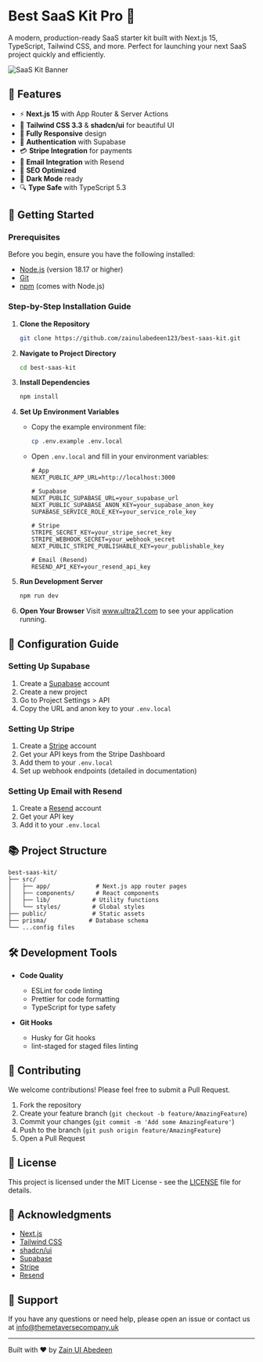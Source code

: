 # Best SaaS Kit Pro 🚀

A modern, production-ready SaaS starter kit built with Next.js 15, TypeScript, Tailwind CSS, and more. Perfect for launching your next SaaS project quickly and efficiently.

![SaaS Kit Banner](public/Saas-Header.png)

## 🌟 Features

- ⚡ **Next.js 15** with App Router & Server Actions
- 🎨 **Tailwind CSS 3.3** & **shadcn/ui** for beautiful UI
- 📱 **Fully Responsive** design
- 🔐 **Authentication** with Supabase
- 💳 **Stripe Integration** for payments
- 📧 **Email Integration** with Resend
- 🎯 **SEO Optimized**
- 🌙 **Dark Mode** ready
- 🔍 **Type Safe** with TypeScript 5.3

## 🚀 Getting Started

### Prerequisites

Before you begin, ensure you have the following installed:
- [Node.js](https://nodejs.org/) (version 18.17 or higher)
- [Git](https://git-scm.com/)
- [npm](https://www.npmjs.com/) (comes with Node.js)

### Step-by-Step Installation Guide

1. **Clone the Repository**
   ```bash
   git clone https://github.com/zainulabedeen123/best-saas-kit.git
   ```

2. **Navigate to Project Directory**
   ```bash
   cd best-saas-kit
   ```

3. **Install Dependencies**
   ```bash
   npm install
   ```

4. **Set Up Environment Variables**
   - Copy the example environment file:
     ```bash
     cp .env.example .env.local
     ```
   - Open `.env.local` and fill in your environment variables:
     ```env
     # App
     NEXT_PUBLIC_APP_URL=http://localhost:3000

     # Supabase
     NEXT_PUBLIC_SUPABASE_URL=your_supabase_url
     NEXT_PUBLIC_SUPABASE_ANON_KEY=your_supabase_anon_key
     SUPABASE_SERVICE_ROLE_KEY=your_service_role_key

     # Stripe
     STRIPE_SECRET_KEY=your_stripe_secret_key
     STRIPE_WEBHOOK_SECRET=your_webhook_secret
     NEXT_PUBLIC_STRIPE_PUBLISHABLE_KEY=your_publishable_key

     # Email (Resend)
     RESEND_API_KEY=your_resend_api_key
     ```

5. **Run Development Server**
   ```bash
   npm run dev
   ```

6. **Open Your Browser**
   Visit www.ultra21.com to see your application running.

## 🔧 Configuration Guide

### Setting Up Supabase

1. Create a [Supabase](https://supabase.com/) account
2. Create a new project
3. Go to Project Settings > API
4. Copy the URL and anon key to your `.env.local`

### Setting Up Stripe

1. Create a [Stripe](https://stripe.com/) account
2. Get your API keys from the Stripe Dashboard
3. Add them to your `.env.local`
4. Set up webhook endpoints (detailed in documentation)

### Setting Up Email with Resend

1. Create a [Resend](https://resend.com/) account
2. Get your API key
3. Add it to your `.env.local`

## 📚 Project Structure

```
best-saas-kit/
├── src/
│   ├── app/             # Next.js app router pages
│   ├── components/      # React components
│   ├── lib/            # Utility functions
│   └── styles/         # Global styles
├── public/             # Static assets
├── prisma/            # Database schema
└── ...config files
```

## 🛠️ Development Tools

- **Code Quality**
  - ESLint for code linting
  - Prettier for code formatting
  - TypeScript for type safety

- **Git Hooks**
  - Husky for Git hooks
  - lint-staged for staged files linting

## 🤝 Contributing

We welcome contributions! Please feel free to submit a Pull Request.

1. Fork the repository
2. Create your feature branch (`git checkout -b feature/AmazingFeature`)
3. Commit your changes (`git commit -m 'Add some AmazingFeature'`)
4. Push to the branch (`git push origin feature/AmazingFeature`)
5. Open a Pull Request

## 📝 License

This project is licensed under the MIT License - see the [LICENSE](LICENSE) file for details.

## 🙏 Acknowledgments

- [Next.js](https://nextjs.org/)
- [Tailwind CSS](https://tailwindcss.com/)
- [shadcn/ui](https://ui.shadcn.com/)
- [Supabase](https://supabase.com/)
- [Stripe](https://stripe.com/)
- [Resend](https://resend.com/)

## 💬 Support

If you have any questions or need help, please open an issue or contact us at info@themetaversecompany.uk

---

Built with ❤️ by [Zain UI Abedeen](https://github.com/zainulabedeen123)

